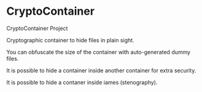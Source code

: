 # CryptoContainer
CryptoContainer Project

Cryptographic container to hide files in plain sight. 

You can obfuscate the size of the container with auto-generated dummy files.

It is possible to hide a container inside another container for extra security.

It is possible to hide a contaner inside iames (stenography).
